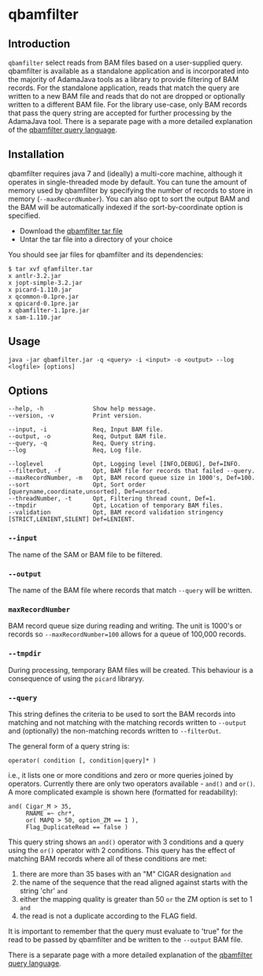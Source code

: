 # qbamfilter

## Introduction

`qbamfilter` select reads from BAM files based on a user-supplied query.
qbamfilter is available as a standalone application and is incorporated 
into the majority of AdamaJava tools as a library to provide filtering 
of BAM records.  For the standalone application, reads that match the query 
are written to a new BAM file and reads that do not are dropped or 
optionally written to a different BAM file.  For the library use-case, 
only BAM records that pass the query string are accepted for further 
processing by the AdamaJava tool.
There is a separate page with a more detailed explanation of the
[qbamfilter query language](qbamfilter_query).

## Installation

qbamfilter requires java 7 and (ideally) a multi-core machine, although 
it operates in single-threaded mode by default.  You can tune the amount
of memory used by qbamfilter by specifying the number of records to store 
in memory (`--maxRecordNumber`).  You can also opt to sort the output BAM 
and the BAM will be automatically indexed if the sort-by-coordinate option
is specified.

* Download the [qbamfilter tar file](http://sourceforge.net/projects/adamajava/files/qbamfilter.tar/download)
* Untar the tar file into a directory of your choice
 
You should see jar files for qbamfilter and its dependencies:

~~~~{.text}
$ tar xvf qfamfilter.tar 
x antlr-3.2.jar
x jopt-simple-3.2.jar
x picard-1.110.jar
x qcommon-0.1pre.jar
x qpicard-0.1pre.jar
x qbamfilter-1.1pre.jar
x sam-1.110.jar
~~~~

## Usage

~~~~{.text}
java -jar qbamfilter.jar -q <query> -i <input> -o <output> --log <logfile> [options]
~~~~

## Options

~~~~{.text}
--help, -h              Show help message.
--version, -v           Print version.

--input, -i             Req, Input BAM file.
--output, -o            Req, Output BAM file.
--query, -q             Req, Query string.
--log                   Req, Log file.

--loglevel              Opt, Logging level [INFO,DEBUG], Def=INFO.
--filterOut, -f         Opt, BAM file for records that failed --query.
--maxRecordNumber, -m   Opt, BAM record queue size in 1000's, Def=100.
--sort                  Opt, Sort order [queryname,coordinate,unsorted], Def=unsorted.
--threadNumber, -t      Opt, Filtering thread count, Def=1.
--tmpdir                Opt, Location of temporary BAM files.
--validation            Opt, BAM record validation stringency [STRICT,LENIENT,SILENT] Def=LENIENT.
~~~~


### `--input`

The name of the SAM or BAM file to be filtered.

### `--output`

The name of the BAM file where records that match `--query` will be
written.

### `maxRecordNumber`

BAM record queue size during reading and writing. The unit is 1000's
or records so `--maxRecordNumber=100` allows for a queue of 100,000 records.

### `--tmpdir`

During processing, temporary BAM files will be created. This behaviour
is a consequence of using the `picard` libraryy.

### `--query`

This string defines the criteria to be used to sort the BAM records 
into matching and not matching with the matching records written to
`--output` and (optionally) the non-matching records written to
`--filterOut`.

The general form of a query string is:

~~~~{.text}
operator( condition [, condition|query]* )
~~~~

i.e., it lists one or more conditions and zero or more queries joined by 
operators. Currently there are only two operators available - `and()` and 
`or()`.  A more complicated example is shown here (formatted for
readability):

~~~~{.text}
and( Cigar_M > 35,
     RNAME =~ chr*,
     or( MAPQ > 50, option_ZM == 1 ),
     Flag_DuplicateRead == false )
~~~~

This query string shows an `and()` operator with 3 conditions and a
query using the `or()` operator with 2 conditions.
This query has the effect of matching BAM records where all of these
conditions are met:

 1. there are more than 35 bases with an "M" CIGAR designation `and`
 2. the name of the sequence that the read aligned against starts with
 the string 'chr' `and`
 3. either the mapping quality is greater than 50 `or` the ZM option is
 set to 1 `and`
 4. the read is not a duplicate according to the FLAG field.

It is important to remember that the query must evaluate to 'true" for the 
read to be passed by qbamfilter and be written to the `--output` BAM file.

There is a separate page with a more detailed explanation of the
[qbamfilter query language](qbamfilter_query).
